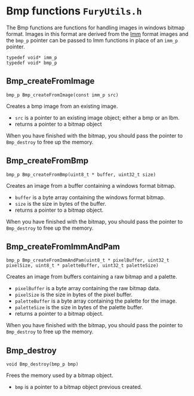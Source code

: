 # Bmp functions `FuryUtils.h`

The Bmp functions are functions for handling images in windows bitmap format. 
Images in this format are derived from the [Imm](imm.md) format images and the `bmp_p` pointer can be passed to Imm functions in place of an `imm_p` pointer.

`typedef void* imm_p`  
`typedef void* bmp_p`

## Bmp_createFromImage

`bmp_p Bmp_createFromImage(const imm_p src)`

Creates a bmp image from an existing image.

- `src` is a pointer to an existing image object; either a bmp or an lbm.
- returns a pointer to a bitmap object

When you have finished with the bitmap, you should pass the pointer to `Bmp_destroy` to free up the memory.

## Bmp_createFromBmp

`bmp_p Bmp_createFromBmp(uint8_t * buffer, uint32_t size)`

Creates an image from a buffer containing a windows format bitmap.

- `buffer` is a byte array containing the windows format bitmap.
- `size` is the size in bytes of the buffer.
- returns a pointer to a bitmap object.

When you have finished with the bitmap, you should pass the pointer to `Bmp_destroy` to free up the memory.

## Bmp_createFromImmAndPam

`bmp_p Bmp_createFromImmAndPam(uint8_t * pixelBuffer, uint32_t pixelSize, uint8_t * paletteBuffer, uint32_t paletteSize)`

Creates an image from buffers containing a raw bitmap and a palette.

- `pixelBuffer` is a byte array containing the raw bitmap data.
- `pixelSize` is the size in bytes of the pixel buffer.
- `paletteBuffer` is a byte array containing the palette for the image.
- `paletteSize` is the size in bytes of the palette buffer.
- returns a pointer to a bitmap object.

When you have finished with the bitmap, you should pass the pointer to `Bmp_destroy` to free up the memory.

## Bmp_destroy

`void Bmp_destroy(bmp_p bmp)`

Frees the memory used by a bitmap object.

- `bmp` is a pointer to a bitmap object previous created.
